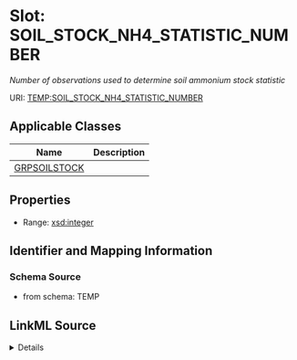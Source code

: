 # Slot: SOIL_STOCK_NH4_STATISTIC_NUMBER
_Number of observations used to determine soil ammonium stock statistic_


URI: [TEMP:SOIL_STOCK_NH4_STATISTIC_NUMBER](https://example.org/TEMP/SOIL_STOCK_NH4_STATISTIC_NUMBER)



<!-- no inheritance hierarchy -->




## Applicable Classes

| Name | Description |
| --- | --- |
[GRPSOILSTOCK](GRPSOILSTOCK.md) | 






## Properties

* Range: [xsd:integer](xsd:integer)







## Identifier and Mapping Information







### Schema Source


* from schema: TEMP




## LinkML Source

<details>
```yaml
name: SOIL_STOCK_NH4_STATISTIC_NUMBER
description: Number of observations used to determine soil ammonium stock statistic
from_schema: TEMP
rank: 1000
alias: SOIL_STOCK_NH4_STATISTIC_NUMBER
domain_of:
- GRP_SOIL_STOCK
range: integer

```
</details>
